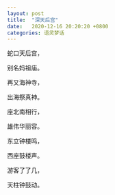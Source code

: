 ```yaml
---
layout: post
title:  "深天后宫"
date:   2020-12-16 20:20:20 +0800
categories: 语灵梦话
---
```



蛇口天后宫，

别名妈祖庙。

再又海神寺，

出海祭真神。

座北南相行，

雄伟华丽容。

东立钟楼鸣，

西座鼓楼声。

游客了了几，

天柱钟鼓动。